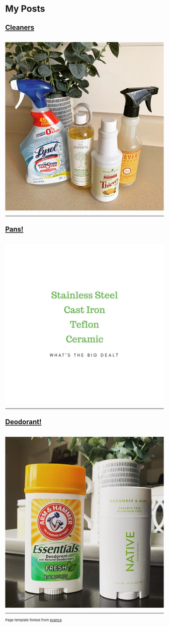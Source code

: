 # My Posts


## [Cleaners](/Cleaners)
<br>
<img src="images/2214453B-A419-44DD-B136-337C67ACCCB5.jpeg?raw=true"/>

---

## [Pans!](/Pans)
<br>
<img src="images/pans.jpg?raw=true"/>

---

## [Deodorant!](/Deodorant)
<br>
<a href="/Deodorant"> <img src="images/deodorant.png?raw=true"/> </a>

---
<p style="font-size:11px">Page template forked from <a href="https://github.com/evanca/quick-portfolio">evanca</a></p>
<!-- Remove above link if you don't want to attibute -->
